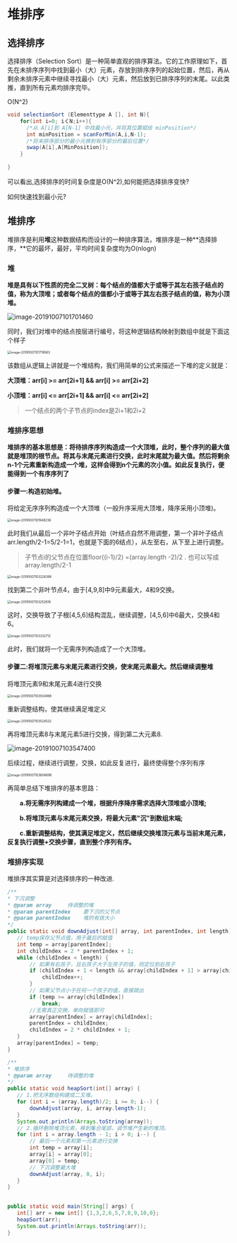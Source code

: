 # 堆排序

## 选择排序

选择排序（Selection Sort）是一种简单直观的排序算法。它的工作原理如下，首先在未排序序列中找到最小（大）元素，存放到排序序列的起始位置，然后，再从剩余未排序元素中继续寻找最小（大）元素，然后放到已排序序列的末尾。以此类推，直到所有元素均排序完毕。

O(N^2)

```java
void selectionSort (Elementtype A [], int N){
    for(int i=0; iくN;i++){
      /*从 A[i]到 A[N-1] 中找最小元，并将其位置赋给 minPosition*/
      int minPosition = scanForMin(A,i,N-1);
      /*将未排序部分的最小元换到有序部分的最后位置*/
      swap(A[i],A[MinPosition]);
    }
  
} 
```

可以看出,选择排序的时间复杂度是O(N^2),如何能把选择排序变快?

如何快速找到最小元?

## 堆排序

堆排序是利用**堆**这种数据结构而设计的一种排序算法，堆排序是一种**选择排序，**它的最坏，最好，平均时间复杂度均为O(nlogn)

### 堆

**堆是具有以下性质的完全二叉树：每个结点的值都大于或等于其左右孩子结点的值，称为大顶堆；或者每个结点的值都小于或等于其左右孩子结点的值，称为小顶堆。**

![image-20191007101701460](assets/堆排序/image-20191007101701460.png)

同时，我们对堆中的结点按层进行编号，将这种逻辑结构映射到数组中就是下面这个样子

<img src="assets/堆排序/image-20191007101719563.png" alt="image-20191007101719563" style="zoom:50%;" />

该数组从逻辑上讲就是一个堆结构，我们用简单的公式来描述一下堆的定义就是：

**大顶堆：arr[i] >= arr[2i+1] && arr[i] >= arr[2i+2]**  

**小顶堆：arr[i] <= arr[2i+1] && arr[i] <= arr[2i+2]**  

> 一个结点的两个子节点的index是2i+1和2i+2



### 堆排序思想

**堆排序的基本思想是：将待排序序列构造成一个大顶堆，此时，整个序列的最大值就是堆顶的根节点。将其与末尾元素进行交换，此时末尾就为最大值。然后将剩余n-1个元素重新构造成一个堆，这样会得到n个元素的次小值。如此反复执行，便能得到一个有序序列了**

#### 步骤一:构造初始堆。

将给定无序序列构造成一个大顶堆（一般升序采用大顶堆，降序采用小顶堆)。

<img src="assets/堆排序/image-20191007101948236.png" alt="image-20191007101948236" style="zoom:50%;" />

此时我们从最后一个非叶子结点开始（叶结点自然不用调整，第一个非叶子结点 arr.length/2-1=5/2-1=1，也就是下面的6结点），从左至右，从下至上进行调整。

> 子节点i的父节点在位置floor((i-1)/2)  =(array.length -2)/2 . 也可以写成array.length/2-1

<img src="assets/堆排序/image-20191007103228399.png" alt="image-20191007103228399" style="zoom:50%;" />

找到第二个非叶节点4，由于[4,9,8]中9元素最大，4和9交换。

<img src="assets/堆排序/image-20191007103252616.png" alt="image-20191007103252616" style="zoom:50%;" />

这时，交换导致了子根[4,5,6]结构混乱，继续调整，[4,5,6]中6最大，交换4和6。

<img src="assets/堆排序/image-20191007103332712.png" alt="image-20191007103332712" style="zoom:50%;" />

此时，我们就将一个无需序列构造成了一个大顶堆。

#### 步骤二:将堆顶元素与末尾元素进行交换，使末尾元素最大。然后继续调整堆

将堆顶元素9和末尾元素4进行交换

<img src="assets/堆排序/image-20191007103504988.png" alt="image-20191007103504988" style="zoom:50%;" />

重新调整结构，使其继续满足堆定义

<img src="assets/堆排序/image-20191007103524532.png" alt="image-20191007103524532" style="zoom:50%;" />

再将堆顶元素8与末尾元素5进行交换，得到第二大元素8.

![image-20191007103547400](assets/堆排序/image-20191007103547400.png)



后续过程，继续进行调整，交换，如此反复进行，最终使得整个序列有序

<img src="assets/堆排序/image-20191007103604698.png" alt="image-20191007103604698" style="zoom:50%;" />

再简单总结下堆排序的基本思路：

　　**a.将无需序列构建成一个堆，根据升序降序需求选择大顶堆或小顶堆;**

　　**b.将堆顶元素与末尾元素交换，将最大元素"沉"到数组末端;**

　　**c.重新调整结构，使其满足堆定义，然后继续交换堆顶元素与当前末尾元素，反复执行调整+交换步骤，直到整个序列有序。**

### 堆排序实现

堆排序其实算是对选择排序的一种改进.

```java
/**
* 下沉调整
* @param array     待调整的堆
* @param parentIndex    要下沉的父节点
* @param parentIndex    堆的有效大小
*/
public static void downAdjust(int[] array, int parentIndex, int length) {
   // temp保存父节点值，用于最后的赋值
   int temp = array[parentIndex];
   int childIndex = 2 * parentIndex + 1;
   while (childIndex < length) {
       // 如果有右孩子，且右孩子大于左孩子的值，则定位到右孩子
       if (childIndex + 1 < length && array[childIndex + 1] > array[childIndex]) {
           childIndex++;
       }
       // 如果父节点小于任何一个孩子的值，直接跳出
       if (temp >= array[childIndex])
           break;
       //无需真正交换，单向赋值即可
       array[parentIndex] = array[childIndex];
       parentIndex = childIndex;
       childIndex = 2 * childIndex + 1;
   }
   array[parentIndex] = temp;
}
```




```java
/**
* 堆排序
* @param array     待调整的堆
*/
public static void heapSort(int[] array) {
   // 1.把无序数组构建成二叉堆。
   for (int i = (array.length)/2; i >= 0; i--) {
       downAdjust(array, i, array.length-1);
   }
   System.out.println(Arrays.toString(array));
   // 2.循环删除堆顶元素，移到集合尾部，调节堆产生新的堆顶。
   for (int i = array.length - 1; i > 0; i--) {
       // 最后一个元素和第一元素进行交换
       int temp = array[i];
       array[i] = array[0];
       array[0] = temp;
       // 下沉调整最大堆
       downAdjust(array, 0, i);
   }
}
 
```



```java
public static void main(String[] args) {
   int[] arr = new int[] {1,3,2,6,5,7,8,9,10,0};
   heapSort(arr);
   System.out.println(Arrays.toString(arr));
}
```

